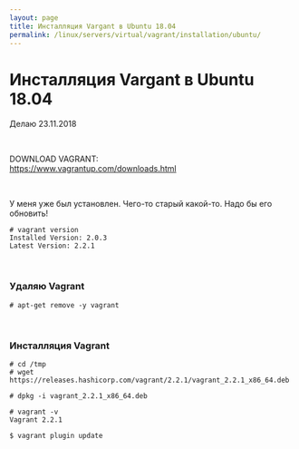 ```yaml
---
layout: page
title: Инсталляция Vargant в Ubuntu 18.04
permalink: /linux/servers/virtual/vagrant/installation/ubuntu/
---
```



# Инсталляция Vargant в Ubuntu 18.04

Делаю 
23.11.2018

<br/>

DOWNLOAD VAGRANT:  
https://www.vagrantup.com/downloads.html


<br/>

У меня уже был установлен. Чего-то старый какой-то. Надо бы его обновить!

    # vagrant version
    Installed Version: 2.0.3
    Latest Version: 2.2.1

<br/>

### Удаляю Vagrant

    # apt-get remove -y vagrant

<br/>

### Инсталляция Vagrant

    # cd /tmp
    # wget https://releases.hashicorp.com/vagrant/2.2.1/vagrant_2.2.1_x86_64.deb

    # dpkg -i vagrant_2.2.1_x86_64.deb

    # vagrant -v
    Vagrant 2.2.1

    $ vagrant plugin update

